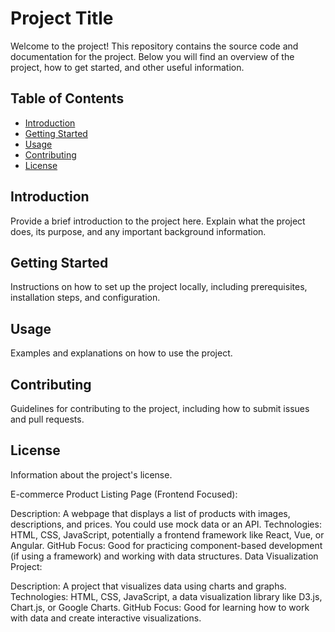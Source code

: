 # Project Title

Welcome to the project! This repository contains the source code and documentation for the project. Below you will find an overview of the project, how to get started, and other useful information.

## Table of Contents

- [Introduction](#introduction)
- [Getting Started](#getting-started)
- [Usage](#usage)
- [Contributing](#contributing)
- [License](#license)

## Introduction

Provide a brief introduction to the project here. Explain what the project does, its purpose, and any important background information.

## Getting Started

Instructions on how to set up the project locally, including prerequisites, installation steps, and configuration.

## Usage

Examples and explanations on how to use the project.

## Contributing

Guidelines for contributing to the project, including how to submit issues and pull requests.

## License

Information about the project's license.

E-commerce Product Listing Page (Frontend Focused):

Description: A webpage that displays a list of products with images, descriptions, and prices. You could use mock data or an API.
Technologies: HTML, CSS, JavaScript, potentially a frontend framework like React, Vue, or Angular.
GitHub Focus: Good for practicing component-based development (if using a framework) and working with data structures.
Data Visualization Project:

Description: A project that visualizes data using charts and graphs.
Technologies: HTML, CSS, JavaScript, a data visualization library like D3.js, Chart.js, or Google Charts.
GitHub Focus: Good for learning how to work with data and create interactive visualizations.